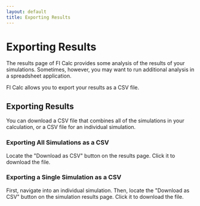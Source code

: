 ```yaml
---
layout: default
title: Exporting Results
---
```


# Exporting Results

The results page of FI Calc provides some analysis of the results of your
simulations. Sometimes, however, you may want to run additional analysis in a
spreadsheet application.

FI Calc allows you to export your results as a CSV file.

## Exporting Results

You can download a CSV file that combines all of the simulations in your
calculation, or a CSV file for an individual simulation.

### Exporting All Simulations as a CSV

Locate the "Download as CSV" button on the results page. Click it to download
the file.

### Exporting a Single Simulation as a CSV

First, navigate into an individual simulation. Then, locate the "Download as
CSV" button on the simulation results page. Click it to download the file.
